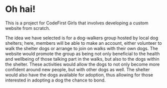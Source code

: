 <h1> Oh hai!</h1>
<p>This is a project for CodeFirst Girls that involves developing a custom website from scratch.</p>

<p>The idea we have selected is for a dog-walkers group hosted by local dog shelters; here, members will be able to make an account, either volunteer to walk the shelter dogs or arrange to join on walks with their own dogs. The website would promote the group as being not only beneficial to the health and wellbeing of those talking part in the walks, but also to the dogs within the shelter. These activities would allow the dogs to not only become more confident around new people, but with other dogs as well. The shelter would also have the dogs available for adoption, thus allowing for those interested in adopting a dog the chance to bond.</p>
